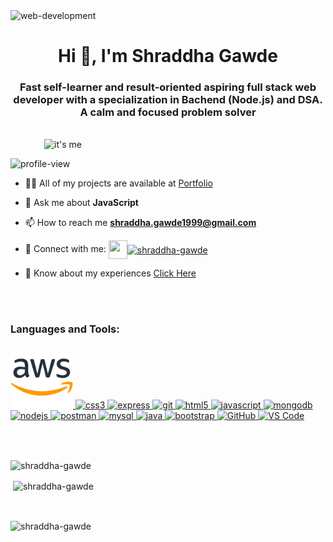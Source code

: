 
<img src="http://propulsive.in/assets/img/service-icon/dev.gif" alt="web-development" />
<h1 align="center">Hi 👋, I'm Shraddha Gawde</h1>
<h3 align="center">Fast self-learner and result-oriented aspiring full stack web developer with a specialization in Bachend (Node.js) and DSA. A calm and focused problem solver</h3>
<br/>
<img align="right" width="450" src="https://seotactica.com/wp-content/uploads/2020/03/expert-developers.gif" alt="it's me" />
<br/>
<p align="left"> <img src="https://komarev.com/ghpvc/?username=shraddha-gawde&label=Profile%20views&color=0e75b6&style=flat" alt="profile-view" /> </p>


- 👨‍💻 All of my projects are available at [Portfolio]()

- 💬 Ask me about **JavaScript**

- 📫 How to reach me **shraddha.gawde1999@gmail.com**
- 🔗 Connect with me: <a href="twitter.com/ShraddhaGawde5" target="blank"><img align="center" src="https://user-images.githubusercontent.com/74038190/235294011-b8074c31-9097-4a65-a594-4151b58743a8.gif" height="30" width="30" /></a><a href="https://www.linkedin.com/in/shraddha-gawde/" target="blank"><img align="center" src="https://user-images.githubusercontent.com/74038190/235294012-0a55e343-37ad-4b0f-924f-c8431d9d2483.gif" alt="shraddha-gawde" alt="https://www.linkedin.com/in/shraddha-gawde/" height="30" width="30" /></a>

- 📄 Know about my experiences [Click Here](https://test-resume.masaischool.com/resume?resumeId=65a10a78ed1721a6dcf1a929&selectedTemplate=ClassicProfessional)


<br/><br/>
<h3 align="left">Languages and Tools:</h3>
<p align="left"> 
  <a href="https://aws.amazon.com" target="_blank" rel="noreferrer"> <img margin="5px" src="https://raw.githubusercontent.com/devicons/devicon/master/icons/amazonwebservices/amazonwebservices-original-wordmark.svg" alt="aws" width="100" height="100"/> </a> 
  <a href="https://www.w3schools.com/css/" target="_blank" rel="noreferrer"> <img margin="5px" src="https://github.com/Anmol-Baranwal/Cool-GIFs-For-GitHub/assets/74038190/67f477ed-6624-42da-99f0-1a7b1a16eecb" alt="css3" width="100" height="100"/> </a> 
  <a href="https://expressjs.com" target="_blank" rel="noreferrer"> <img margin="5px" src="https://github.com/Anmol-Baranwal/Cool-GIFs-For-GitHub/assets/74038190/1a797f46-efe4-41e6-9e75-5303e1bbcbfa" alt="express" width="100" height="100"/> </a> 
  <a href="https://git-scm.com/" target="_blank" rel="noreferrer"> <img margin="5px" src="https://user-images.githubusercontent.com/74038190/212281775-b468df30-4edc-4bf8-a4ee-f52e1aaddc86.gif" alt="git" width="100" height="100"/> </a> 
  <a href="https://www.w3.org/html/" target="_blank" rel="noreferrer"> <img margin="5px" src="https://github.com/Anmol-Baranwal/Cool-GIFs-For-GitHub/assets/74038190/29fd6286-4e7b-4d6c-818f-c4765d5e39a9"" alt="html5" width="100" height="100"/> </a> 
  <a href="https://developer.mozilla.org/en-US/docs/Web/JavaScript" target="_blank" rel="noreferrer"> <img margin="5px" src="https://user-images.githubusercontent.com/74038190/212257454-16e3712e-945a-4ca2-b238-408ad0bf87e6.gif" alt="javascript" width="100" height="100"/> 
  </a> <a href="https://www.mongodb.com/" target="_blank" rel="noreferrer"> <img margin="5px" src="https://github.com/Anmol-Baranwal/Cool-GIFs-For-GitHub/assets/74038190/398b19b1-9aae-4c1f-8bc0-d172a2c08d68" alt="mongodb" width="100" height="100"/> </a> 
  <a href="https://nodejs.org" target="_blank" rel="noreferrer"> <img margin="5px" src="https://user-images.githubusercontent.com/74038190/212257460-738ff738-247f-4445-a718-cdd0ca76e2db.gif" alt="nodejs" width="100" height="100"/> </a> 
  <a href="https://postman.com" target="_blank" rel="noreferrer"> <img margin="5px" src="https://www.vectorlogo.zone/logos/getpostman/getpostman-icon.svg" alt="postman" width="80" height="50"/>

 <a href="https://www.mysql.com/" target="_blank" rel="noreferrer">
  <img margin="5px" src="https://www.vectorlogo.zone/logos/mysql/mysql-official.svg" alt="mysql" width="80" height="50"/>
</a>


<a href="https://www.java.com/" target="_blank" rel="noreferrer">
  <img margin="5px" src="https://media0.giphy.com/media/hO8uTzEOefFh3Yv5gm/giphy.gif" alt="java" width="100" height="100"/>
</a>
<a href="https://getbootstrap.com/" target="_blank" rel="noreferrer">
  <img margin="5px" src="https://user-images.githubusercontent.com/74038190/212280805-9bcb336b-8c55-46a8-abf8-ff286ab55472.gif" alt="bootstrap" width="100" height="100"/>
</a>
<a href="https://github.com" target="_blank" rel="noreferrer">
  <img margin="5px" src="https://user-images.githubusercontent.com/74038190/212257468-1e9a91f1-b626-4baa-b15d-5c385dfa7ed2.gif" alt="GitHub" width="100" height="100"/>
</a>
<a href="https://code.visualstudio.com/" target="_blank" rel="noreferrer">
  <img margin="5px" src="https://user-images.githubusercontent.com/74038190/212257465-7ce8d493-cac5-494e-982a-5a9deb852c4b.gif" alt="VS Code" width="100" height="100"/>
</a>

 </p>
<br/><br/>
<p><img align="center" width="1500px" height="180px" src="https://github-readme-stats.vercel.app/api/top-langs?username=shraddha-gawde&theme=dark&show_icons=true&locale=en&layout=compact&card_width=490" alt="shraddha-gawde" /></p>

<p>&nbsp;<img align="center" width="1500px" height="180px" src="https://github-readme-stats.vercel.app/api?username=shraddha-gawde&theme=dark&show_icons=true&locale=en&card_width=495" alt="shraddha-gawde"/></p>
<br/>
<p><img align="center" width="1500px" height="180px" src="https://github-readme-streak-stats.herokuapp.com/?user=shraddha-gawde&theme=dark&card_width=495" alt="shraddha-gawde" /></p>
